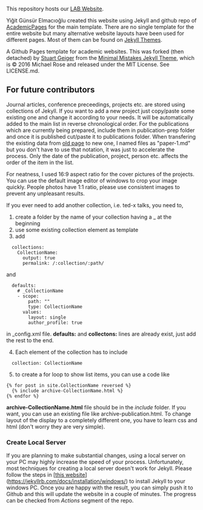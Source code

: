 This repository hosts our [LAB Website](https://BogaziciSpaceTechLab.github.io/).

Yiğit Günsür Elmacıoğlu created this website using Jekyll and github repo of [AcademicPages](https://github.com/academicpages/academicpages.github.io) for the main template. There are no single template for the entire website but many alternative website layouts have been used for different pages. Most of them can be found on [Jekyll Themes](http://jekyllthemes.org).

A Github Pages template for academic websites. This was forked (then detached) by [Stuart Geiger](https://github.com/staeiou) from the [Minimal Mistakes Jekyll Theme](https://mmistakes.github.io/minimal-mistakes/), which is © 2016 Michael Rose and released under the MIT License. See LICENSE.md.

## For future contributors
Journal articles, conference preceedings, projects etc. are stored using collections of Jekyll. If you want to add a new project just copy/paste some existing one and change it according to your needs. It will be automatically added to the main list in reverse chronological order. For the publications which are currently being prepared, include them in publication-prep folder and once it is published cut/paste it to publications folder. When transfering the existing data from [old page](http://bustlab.boun.edu.tr/)  to new one, I named files as "paper-1.md" but you don't have to use that notation, it was just to accelerate the process. Only the date of the publication, project, person etc. affects the order of the item in the list.

For neatness, I used 16:9 aspect ratio for the cover pictures of the projects. You can use the default image editor of windows to crop your image quickly. People photos have 1:1 ratio, please use consistent images to prevent any unpleasant results.

If you ever need to add another collection, i.e. ted-x talks, you need to,
1. create a folder by the name of your collection having a _ at the beginning
2. use some existing collection element as template
3. add
```
  collections:
    CollectionName:
      output: true
      permalink: /:collection/:path/
```  
  and
```
  defaults: 
    # _CollectionName
    - scope:
        path: ""
        type: CollectionName
      values:
        layout: single
        author_profile: true
```
  in _config.xml file. **defaults:** and **collectons:** lines are already exist, just add the rest to the end.

4. Each element of the collection has to include 
```  
  collection: CollectionName
```  

5. to create a for loop to show list items, you can use a code like
```
{% for post in site.CollectionName reversed %}
  {% include archive-CollectionName.html %}
{% endfor %}
```
**archive-CollectionName.html** file should be in the *include* folder. If you want, you can use an existing file like archive-publication.html. To change layout of the display to a completely different one, you have to learn css and html (don't worry they are very simple). 

### Create Local Server
If you are planning to make substantial changes, using a local server on your PC may highly increase the speed of your process. Unfortunately, most techniques for creating a local server doesn't work for Jekyll. Please follow the steps in [[this website](https://jekyllrb.com/docs/installation/windows/)](https://jekyllrb.com/docs/installation/windows/) to install Jekyll to your windows PC. Once you are happy with the result, you can simply push it to Github and this will update the website in a couple of minutes. The progress can be checked from *Actions* segment of the repo.

